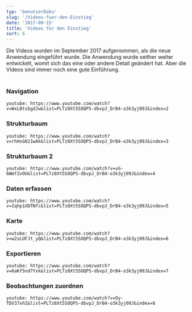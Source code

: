 ```yaml
---
typ: 'benutzerDoku'
slug: '/Videos-fuer-den-Einstieg'
date: '2017-09-15'
title: 'Videos für den Einstieg'
sort: 6
---
```


Die Videos wurden im September 2017 aufgenommen, als die neue Anwendung eingeführt wurde. Die Anwendung wurde seither weiter entwickelt, womit sich das eine oder andere Detail geändert hat. Aber die Videos sind immer noch eine gute Einführung.<br/><br/>

### Navigation

`youtube: https://www.youtube.com/watch?v=WxLBtsbgdJw&list=PLTz8Xt5SOQPS-dbvpJ_DrB4-o3k3yj09J&index=2`

### Strukturbaum

`youtube: https://www.youtube.com/watch?v=rhHsG021wAk&list=PLTz8Xt5SOQPS-dbvpJ_DrB4-o3k3yj09J&index=3`

### Strukturbaum 2

`youtube: https://www.youtube.com/watch?v=uG-6WmTZvOU&list=PLTz8Xt5SOQPS-dbvpJ_DrB4-o3k3yj09J&index=4`

### Daten erfassen

`youtube: https://www.youtube.com/watch?v=Iqhp1XDTNfc&list=PLTz8Xt5SOQPS-dbvpJ_DrB4-o3k3yj09J&index=5`

### Karte

`youtube: https://www.youtube.com/watch?v=w2sLUFJt_yQ&list=PLTz8Xt5SOQPS-dbvpJ_DrB4-o3k3yj09J&index=6`

### Exportieren

`youtube: https://www.youtube.com/watch?v=6aKf5nd7Yxk&list=PLTz8Xt5SOQPS-dbvpJ_DrB4-o3k3yj09J&index=7`

### Beobachtungen zuordnen

`youtube: https://www.youtube.com/watch?v=Oy-TDV37xhI&list=PLTz8Xt5SOQPS-dbvpJ_DrB4-o3k3yj09J&index=8`
